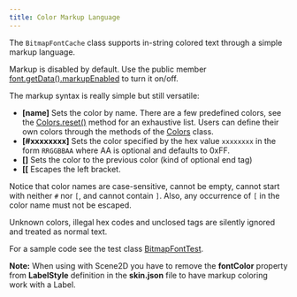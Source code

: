 ```yaml
---
title: Color Markup Language
---
```

The `BitmapFontCache` class supports in-string colored text through a simple markup language.

Markup is disabled by default. Use the public member [font.getData().markupEnabled](https://javadoc.io/doc/com.badlogicgames.gdx/gdx/latest/com/badlogic/gdx/graphics/g2d/BitmapFont.BitmapFontData.html#markupEnabled) to turn it on/off.

The markup syntax is really simple but still versatile:
- **[name]** Sets the color by name. There are a few predefined colors, see the [Colors.reset()](https://github.com/libgdx/libgdx/blob/master/gdx/src/com/badlogic/gdx/graphics/Colors.java) method for an exhaustive list. Users can define their own colors through the methods of the [Colors](https://javadoc.io/doc/com.badlogicgames.gdx/gdx/latest/com/badlogic/gdx/graphics/Colors.html) class.
- **[#xxxxxxxx]** Sets the color specified by the hex value `xxxxxxxx` in the form `RRGGBBAA` where AA is optional and defaults to 0xFF.
- **[]** Sets the color to the previous color (kind of optional end tag)
- **[[** Escapes the left bracket.

Notice that color names are case-sensitive, cannot be empty, cannot start with neither `#` nor `[`, and cannot contain `]`. Also, any occurrence of `[` in the color name must not be escaped.

Unknown colors, illegal hex codes and unclosed tags are silently ignored and treated as normal text.

For a sample code see the test class [BitmapFontTest](https://github.com/libgdx/libgdx/blob/master/tests/gdx-tests/src/com/badlogic/gdx/tests/BitmapFontTest.java).

**Note:** When using with Scene2D you have to remove the **fontColor** property from **LabelStyle** definition in the **skin.json** file to have markup coloring work with a Label. 